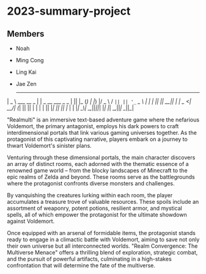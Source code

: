 # 2023-summary-project

## Members

- Noah
- Ming Cong
- Ling Kai
- Jae Zen

  ____               _                    _  _    _ 
 |  _ \  ___   __ _ | | _ __ ___   _   _ | || |_ (_)
 | |_) |/ _ \ / _` || || '_ ` _ \ | | | || || __|| |
 |  _ <|  __/| (_| || || | | | | || |_| || || |_ | |
 |_| \_\\___| \__,_||_||_| |_| |_| \__,_||_| \__||_|
                                                    
"Realmulti" is an immersive text-based adventure game where the nefarious Voldemort, the primary antagonist, employs his dark powers to craft interdimensional portals that link various gaming universes together. As the protagonist of this captivating narrative, players embark on a journey to thwart Voldemort's sinister plans.

Venturing through these dimensional portals, the main character discovers an array of distinct rooms, each adorned with the thematic essence of a renowned game world – from the blocky landscapes of Minecraft to the epic realms of Zelda and beyond. These rooms serve as the battlegrounds where the protagonist confronts diverse monsters and challenges.

By vanquishing the creatures lurking within each room, the player accumulates a treasure trove of valuable resources. These spoils include an assortment of weaponry, potent potions, resilient armor, and mystical spells, all of which empower the protagonist for the ultimate showdown against Voldemort.

Once equipped with an arsenal of formidable items, the protagonist stands ready to engage in a climactic battle with Voldemort, aiming to save not only their own universe but all interconnected worlds. "Realm Convergence: The Multiverse Menace" offers a thrilling blend of exploration, strategic combat, and the pursuit of powerful artifacts, culminating in a high-stakes confrontation that will determine the fate of the multiverse.
